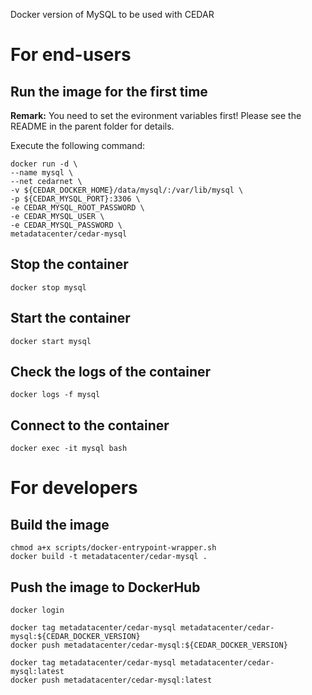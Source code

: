 Docker version of MySQL to be used with CEDAR

# For end-users

## Run the image for the first time

**Remark:** You need to set the evironment variables first! Please see the README in the parent folder for details.

Execute the following command:

````
docker run -d \
--name mysql \
--net cedarnet \
-v ${CEDAR_DOCKER_HOME}/data/mysql/:/var/lib/mysql \
-p ${CEDAR_MYSQL_PORT}:3306 \
-e CEDAR_MYSQL_ROOT_PASSWORD \
-e CEDAR_MYSQL_USER \
-e CEDAR_MYSQL_PASSWORD \
metadatacenter/cedar-mysql
````

## Stop the container

    docker stop mysql

## Start the container

    docker start mysql

## Check the logs of the container

    docker logs -f mysql

## Connect to the container

    docker exec -it mysql bash

# For developers

## Build the image

````
chmod a+x scripts/docker-entrypoint-wrapper.sh
docker build -t metadatacenter/cedar-mysql .
````

## Push the image to DockerHub

````
docker login

docker tag metadatacenter/cedar-mysql metadatacenter/cedar-mysql:${CEDAR_DOCKER_VERSION}
docker push metadatacenter/cedar-mysql:${CEDAR_DOCKER_VERSION}

docker tag metadatacenter/cedar-mysql metadatacenter/cedar-mysql:latest
docker push metadatacenter/cedar-mysql:latest
````
